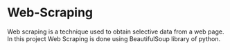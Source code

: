 # Web-Scraping
Web scraping is a technique used to obtain selective data from a web page. In this project Web Scraping is done using BeautifulSoup library of python.
